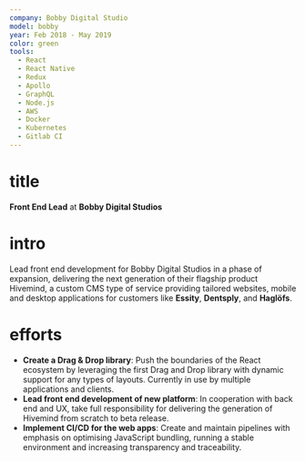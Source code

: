 ```yaml
---
company: Bobby Digital Studio 
model: bobby
year: Feb 2018 - May 2019
color: green
tools:
  - React
  - React Native
  - Redux
  - Apollo
  - GraphQL
  - Node.js
  - AWS
  - Docker
  - Kubernetes
  - Gitlab CI
---
```


# title
**Front End Lead** at **Bobby Digital Studios**

# intro

Lead front end development for Bobby Digital Studios in a phase of expansion, delivering the next generation of their flagship product Hivemind, a custom CMS type of service providing tailored websites, mobile and desktop applications for customers like **Essity**, **Dentsply**, and **Haglöfs**.

# efforts

- **Create a Drag & Drop library**: Push the boundaries of the React ecosystem by leveraging the first Drag and Drop library with dynamic support for any types of layouts. Currently in use by multiple applications and clients.
- **Lead front end development of new platform**: In cooperation with back end and UX, take full responsibility for delivering the generation of Hivemind from scratch to beta release.
- **Implement CI/CD for the web apps**: Create and maintain pipelines with emphasis on optimising JavaScript bundling, running a stable environment and increasing transparency and traceability.
 
